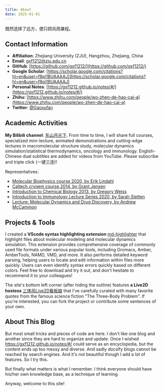 ```yaml
---
title: About
date: 2025-01-01
---
```


既然选择了远方，便只顾风雨兼程。

## Contact Information

- **Affiliation**: Zhejiang University (ZJU), Hangzhou, Zhejiang, China
- **Email**: gxf1212@zju.edu.cn
- **GitHub**: [https://github.com/gxf1212/](https://github.com/gxf1212/)
- **Google Scholar**: [https://scholar.google.com/citations?hl=en&user=f8pi1BUAAAAJ](https://scholar.google.com/citations?hl=en&user=f8pi1BUAAAAJ)
- **Personal Notes**: [https://gxf1212.github.io/notes/#/](https://gxf1212.github.io/notes/#/)
- **Zhihu**: [https://www.zhihu.com/people/wo-zhen-de-hao-cai-a](https://www.zhihu.com/people/wo-zhen-de-hao-cai-a)
- **Twitter**: [@Gaoxufan](https://twitter.com/XufanGao)

## Academic Activities

**My Bilibili channel**: [东山月光下](https://space.bilibili.com/441196634). From time to time, I will share full courses, specialized mini-lecture, animated demonstrations and cutting-edge lectures in macromolecular structure study, molecular dynamics simulation/statistical thermodynamics, oncology and immunology. English-Chinese dual subtitles are added for videos from YouTube. Please subscribe and triple click (一键三连)! 

Representatives:

- [Molecular Biophysics course 2020, by Erik Lindahl](https://www.bilibili.com/video/BV1gL411471e)
- [Caltech cryoem course 2014, by Grant Jensen](https://www.bilibili.com/video/BV143411k7KJ)
- [Introduction to Chemical Biology 2013, by Gregory Weiss](https://www.bilibili.com/video/BV1h34y1n7Rk)
- [Introduction to Immunology Lecture Series 2020, by Sarah Sletten](https://www.bilibili.com/video/BV1Lr4y1h7zN)
- [Lecture: Molecular Dynamics and Drug Discovery, by Andrew McCammon](https://www.bilibili.com/video/BV1Fq4y1A7Sc)

## Projects & Tools

I created a **VScode syntax highlighting extension** [md-highlighter](https://marketplace.visualstudio.com/items?itemName=gxf1212.md-highlighter) that highlight files about molecular modeling and molecular dynamics simulation. This extension provides comprehensive coverage of commonly used file formats under various popular tools, including Gromacs, Amber, AmberTools, NAMD, VMD, and more. It also performs detailed keyword parsing, helping users to locate and edit information within files more quickly. Users can even identify syntax errors quickly based on different colors. Feel free to download and try it out, and don't hesitate to recommend it to your colleagues!

The site's bottom left corner (after hiding the outline) features **a Live2D hostess** [三体风Live2D看板娘](https://github.com/gxf1212/live2d-widget) that I've carefully curated with many favorite quotes from the famous science fiction "The Three-Body Problem". If you're interested, you can fork the project or contribute some sentences of your own.

## About This Blog

But most small tricks and pieces of code are here. I don't like one blog and another since they are hard to organize and update. Once I wished https://gxf1212.github.io/notes/#/ could serve as an encyclopedia, but the content ends up too messy and diverse. And sadly docsify blogs cannot be reached by search engines. And it's not beautiful though I add a lot of features. So I try this. 

But finally what matters is what I remember. I think everyone should have his/her own knowledge base, as a technique of learning.

Anyway, welcome to this site!